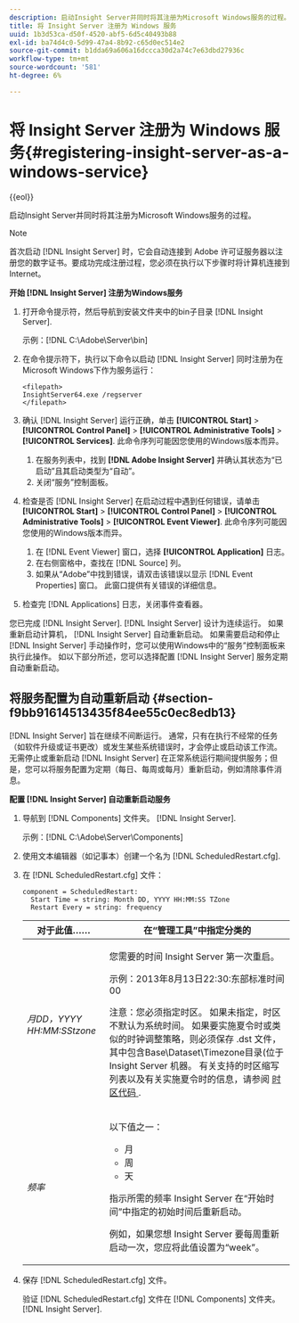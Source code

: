 ```yaml
---
description: 启动Insight Server并同时将其注册为Microsoft Windows服务的过程。
title: 将 Insight Server 注册为 Windows 服务
uuid: 1b3d53ca-d50f-4520-abf5-6d5c40493b88
exl-id: ba74d4c0-5d99-47a4-8b92-c65d0ec514e2
source-git-commit: b1dda69a606a16dccca30d2a74c7e63dbd27936c
workflow-type: tm+mt
source-wordcount: '581'
ht-degree: 6%

---
```


# 将 Insight Server 注册为 Windows 服务{#registering-insight-server-as-a-windows-service}

{{eol}}

启动Insight Server并同时将其注册为Microsoft Windows服务的过程。

>[!NOTE]
>
>首次启动 [!DNL Insight Server] 时，它会自动连接到 Adobe 许可证服务器以注册您的数字证书。要成功完成注册过程，您必须在执行以下步骤时将计算机连接到Internet。

**开始 [!DNL Insight Server] 注册为Windows服务**

1. 打开命令提示符，然后导航到安装文件夹中的bin子目录 [!DNL Insight Server].

   示例：[!DNL C:\Adobe\Server\bin]

1. 在命令提示符下，执行以下命令以启动 [!DNL Insight Server] 同时注册为在Microsoft Windows下作为服务运行：

   ```
   <filepath>
   InsightServer64.exe /regserver 
   </filepath>
   ```

1. 确认 [!DNL Insight Server] 运行正确，单击 **[!UICONTROL Start]** > **[!UICONTROL Control Panel]** > **[!UICONTROL Administrative Tools]** > **[!UICONTROL Services]**. 此命令序列可能因您使用的Windows版本而异。

   1. 在服务列表中，找到 **[!DNL Adobe Insight Server]** 并确认其状态为“已启动”且其启动类型为“自动”。
   1. 关闭“服务”控制面板。

1. 检查是否 [!DNL Insight Server] 在启动过程中遇到任何错误，请单击 **[!UICONTROL Start]** > **[!UICONTROL Control Panel]** > **[!UICONTROL Administrative Tools]** > **[!UICONTROL Event Viewer]**. 此命令序列可能因您使用的Windows版本而异。

   1. 在 [!DNL Event Viewer] 窗口，选择 **[!UICONTROL Application]** 日志。
   1. 在右侧窗格中，查找在 [!DNL Source] 列。
   1. 如果从“Adobe”中找到错误，请双击该错误以显示 [!DNL Event Properties] 窗口。 此窗口提供有关错误的详细信息。

1. 检查完 [!DNL Applications] 日志，关闭事件查看器。

您已完成 [!DNL Insight Server]. [!DNL Insight Server] 设计为连续运行。 如果重新启动计算机， [!DNL Insight Server] 自动重新启动。 如果需要启动和停止 [!DNL Insight Server] 手动操作时，您可以使用Windows中的“服务”控制面板来执行此操作。 如以下部分所述，您可以选择配置 [!DNL Insight Server] 服务定期自动重新启动。

## 将服务配置为自动重新启动 {#section-f9bb91614513435f84ee55c0ec8edb13}

[!DNL Insight Server] 旨在继续不间断运行。 通常，只有在执行不经常的任务（如软件升级或证书更改）或发生某些系统错误时，才会停止或启动该工作流。 无需停止或重新启动 [!DNL Insight Server] 在正常系统运行期间提供服务；但是，您可以将服务配置为定期（每日、每周或每月）重新启动，例如清除事件消息。

**配置 [!DNL Insight Server] 自动重新启动服务**

1. 导航到 [!DNL Components] 文件夹。 [!DNL Insight Server].

   示例：[!DNL C:\Adobe\Server\Components]

1. 使用文本编辑器（如记事本）创建一个名为 [!DNL ScheduledRestart.cfg].
1. 在 [!DNL ScheduledRestart.cfg] 文件：

   ```
   component = ScheduledRestart:  
     Start Time = string: Month DD, YYYY HH:MM:SS TZone 
     Restart Every = string: frequency
   ```

   <table id="table_AC05861E141E4928BE844C8611DEC43D"> 
    <thead> 
      <tr> 
      <th colname="col1" class="entry"> 对于此值…… </th> 
      <th colname="col2" class="entry"> 在“管理工具”中指定分类的 </th> 
      </tr> 
    </thead>
    <tbody> 
      <tr> 
      <td colname="col1"> <i>月DD，YYYY HH:MM:SStzone</i> </td> 
      <td colname="col2"> <p>您需要的时间 <span class="keyword"> Insight Server </span> 第一次重启。 </p> <p>示例：2013年8月13日22:30:东部标准时间00 </p> <p> <p>注意：您必须指定时区。 如果未指定，时区不默认为系统时间。 如果要实施夏令时或类似的时钟调整策略，则必须保存 <span class="filepath"> .dst </span> 文件，其中包含Base\Dataset\Timezone目录(位于 <span class="keyword"> Insight Server </span> 机器。 有关支持的时区缩写列表以及有关实施夏令时的信息，请参阅 <a href="../../../../home/c-inst-svr/c-time-zn-cds.md#concept-eed5ba32d5d347cf94b76db83b29f211"> 时区代码 </a>. </p> </p> </td> 
      </tr> 
      <tr> 
      <td colname="col1"> <i>频率</i> </td> 
      <td colname="col2"> <p>以下值之一： 
       <ul id="ul_C29A40CD8FBB4333B5FA1D9E7DAD35EC"> 
       <li id="li_9FE07DD30C524CBB81C8F7968E7C733E">月 </li> 
       <li id="li_E5E1B97ED8FB43C0BDA496C620D24A4C">周 </li> 
       <li id="li_E6043B382FAE4B5D85CAADDFA60E4902">天 </li> 
       </ul> </p> <p>指示所需的频率 <span class="keyword"> Insight Server </span> 在“开始时间”中指定的初始时间后重新启动。 </p> <p>例如，如果您想 <span class="keyword"> Insight Server </span> 要每周重新启动一次，您应将此值设置为“week”。 </p> </td> 
      </tr> 
    </tbody> 
   </table>

1. 保存 [!DNL ScheduledRestart.cfg] 文件。

   验证 [!DNL ScheduledRestart.cfg] 文件在 [!DNL Components] 文件夹。 [!DNL Insight Server].
